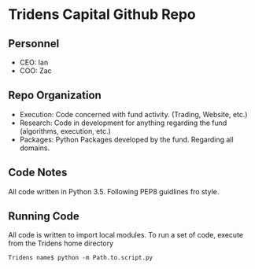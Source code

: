 # Tridens Capital Github Repo

## Personnel

* CEO: Ian
* COO: Zac

## Repo Organization

* Execution: Code concerned with fund activity. (Trading, Website, etc.)
* Research: Code in development for anything regarding the fund (algorithms, execution, etc.)
* Packages: Python Packages developed by the fund. Regarding all domains.

## Code Notes

All code written in Python 3.5. Following PEP8 guidlines fro style.

## Running Code

All code is written to import local modules. To run a set of code, execute from the Tridens home directory

```
Tridens name$ python -m Path.to.script.py

```
